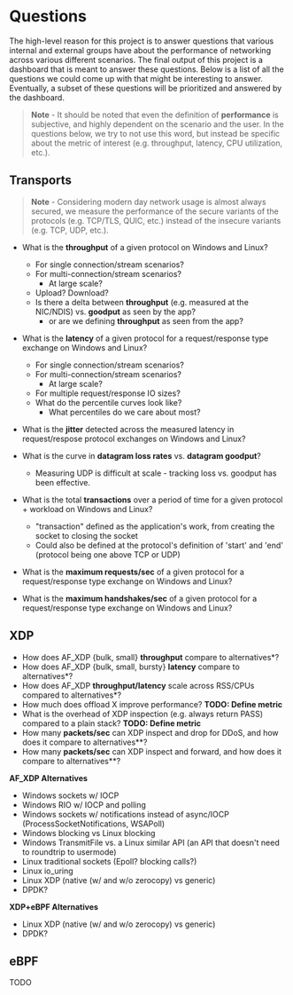 # Questions

The high-level reason for this project is to answer questions that various internal and external groups have about the performance of networking across various different scenarios.
The final output of this project is a dashboard that is meant to answer these questions.
Below is a list of all the questions we could come up with that might be interesting to answer.
Eventually, a subset of these questions will be prioritized and answered by the dashboard.

> **Note** - It should be noted that even the definition of **performance** is subjective, and highly dependent on the scenario and the user. In the questions below, we try to not use this word, but instead be specific about the metric of interest (e.g. throughput, latency, CPU utilization, etc.).

## Transports

> **Note** - Considering modern day network usage is almost always secured, we measure the performance of the secure variants of the protocols (e.g. TCP/TLS, QUIC, etc.) instead of the insecure variants (e.g. TCP, UDP, etc.).

- What is the **throughput** of a given protocol on Windows and Linux?
    - For single connection/stream scenarios?
    - For multi-connection/stream scenarios?
        - At large scale?
    - Upload? Download?
    - Is there a delta between **throughput** (e.g. measured at the NIC/NDIS) vs. **goodput** as seen by the app?
        - or are we defining **throughput** as seen from the app?

- What is the **latency** of a given protocol for a request/response type exchange on Windows and Linux?
    - For single connection/stream scenarios?
    - For multi-connection/stream scenarios?
        - At large scale?
    - For multiple request/response IO sizes?
    - What do the percentile curves look like?
        - What percentiles do we care about most?
- What is the **jitter** detected across the measured latency in request/respose protocol exchanges on Windows and Linux?
- What is the curve in **datagram loss rates** vs. **datagram goodput**?
    - Measuring UDP is difficult at scale - tracking loss vs. goodput has been effective.
- What is the total **transactions** over a period of time for a given protocol + workload on Windows and Linux?
    - "transaction" defined as the application's work, from creating the socket to closing the socket
    - Could also be defined at the protocol's definition of 'start' and 'end' (protocol being one above TCP or UDP)
- What is the **maximum requests/sec** of a given protocol for a request/response type exchange on Windows and Linux?
- What is the **maximum handshakes/sec** of a given protocol for a request/response type exchange on Windows and Linux?

## XDP

- How does AF_XDP {bulk, small} **throughput** compare to alternatives*?
- How does AF_XDP {bulk, small, bursty} **latency** compare to alternatives*?
- How does AF_XDP **throughput/latency** scale across RSS/CPUs compared to alternatives*?
- How much does offload X improve performance? **TODO: Define metric**
- What is the overhead of XDP inspection (e.g. always return PASS) compared to a plain stack? **TODO: Define metric**
- How many **packets/sec** can XDP inspect and drop for DDoS, and how does it compare to alternatives**?
- How many **packets/sec** can XDP inspect and forward, and how does it compare to alternatives**?

**AF_XDP Alternatives**
- Windows sockets w/ IOCP
- Windows RIO w/ IOCP and polling
- Windows sockets w/ notifications instead of async/IOCP (ProcessSocketNotifications, WSAPoll)
- Windows blocking vs Linux blocking
- Windows TransmitFile vs. a Linux similar API (an API that doesn't need to roundtrip to usermode)
- Linux traditional sockets (Epoll? blocking calls?)
- Linux io_uring
- Linux XDP (native (w/ and w/o zerocopy) vs generic)
- DPDK?

**XDP+eBPF Alternatives**
- Linux XDP (native (w/ and w/o zerocopy) vs generic)
- DPDK?

## eBPF

TODO
